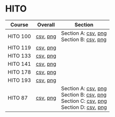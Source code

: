 # HITO

| Course | Overall | Section |
| ------ | ------- | ------- |
| HITO 100 | [csv](https://github.com/UCSD-Historical-Enrollment-Data/2024Winter/blob/main/overall/HITO%20100.csv), [png](https://raw.githubusercontent.com/UCSD-Historical-Enrollment-Data/2024Winter/main/plot_overall/HITO%20100.png) | Section A: [csv](https://github.com/UCSD-Historical-Enrollment-Data/2024Winter/blob/main/section/HITO%20100_A.csv), [png](https://raw.githubusercontent.com/UCSD-Historical-Enrollment-Data/2024Winter/main/plot_section/HITO%20100_A.png)<br>Section B: [csv](https://github.com/UCSD-Historical-Enrollment-Data/2024Winter/blob/main/section/HITO%20100_B.csv), [png](https://raw.githubusercontent.com/UCSD-Historical-Enrollment-Data/2024Winter/main/plot_section/HITO%20100_B.png) |
| HITO 119 | [csv](https://github.com/UCSD-Historical-Enrollment-Data/2024Winter/blob/main/overall/HITO%20119.csv), [png](https://raw.githubusercontent.com/UCSD-Historical-Enrollment-Data/2024Winter/main/plot_overall/HITO%20119.png) |  |
| HITO 133 | [csv](https://github.com/UCSD-Historical-Enrollment-Data/2024Winter/blob/main/overall/HITO%20133.csv), [png](https://raw.githubusercontent.com/UCSD-Historical-Enrollment-Data/2024Winter/main/plot_overall/HITO%20133.png) |  |
| HITO 141 | [csv](https://github.com/UCSD-Historical-Enrollment-Data/2024Winter/blob/main/overall/HITO%20141.csv), [png](https://raw.githubusercontent.com/UCSD-Historical-Enrollment-Data/2024Winter/main/plot_overall/HITO%20141.png) |  |
| HITO 178 | [csv](https://github.com/UCSD-Historical-Enrollment-Data/2024Winter/blob/main/overall/HITO%20178.csv), [png](https://raw.githubusercontent.com/UCSD-Historical-Enrollment-Data/2024Winter/main/plot_overall/HITO%20178.png) |  |
| HITO 193 | [csv](https://github.com/UCSD-Historical-Enrollment-Data/2024Winter/blob/main/overall/HITO%20193.csv), [png](https://raw.githubusercontent.com/UCSD-Historical-Enrollment-Data/2024Winter/main/plot_overall/HITO%20193.png) |  |
| HITO 87 | [csv](https://github.com/UCSD-Historical-Enrollment-Data/2024Winter/blob/main/overall/HITO%2087.csv), [png](https://raw.githubusercontent.com/UCSD-Historical-Enrollment-Data/2024Winter/main/plot_overall/HITO%2087.png) | Section A: [csv](https://github.com/UCSD-Historical-Enrollment-Data/2024Winter/blob/main/section/HITO%2087_A.csv), [png](https://raw.githubusercontent.com/UCSD-Historical-Enrollment-Data/2024Winter/main/plot_section/HITO%2087_A.png)<br>Section B: [csv](https://github.com/UCSD-Historical-Enrollment-Data/2024Winter/blob/main/section/HITO%2087_B.csv), [png](https://raw.githubusercontent.com/UCSD-Historical-Enrollment-Data/2024Winter/main/plot_section/HITO%2087_B.png)<br>Section C: [csv](https://github.com/UCSD-Historical-Enrollment-Data/2024Winter/blob/main/section/HITO%2087_C.csv), [png](https://raw.githubusercontent.com/UCSD-Historical-Enrollment-Data/2024Winter/main/plot_section/HITO%2087_C.png)<br>Section D: [csv](https://github.com/UCSD-Historical-Enrollment-Data/2024Winter/blob/main/section/HITO%2087_D.csv), [png](https://raw.githubusercontent.com/UCSD-Historical-Enrollment-Data/2024Winter/main/plot_section/HITO%2087_D.png) |
